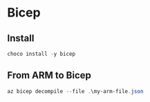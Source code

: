 # Bicep

## Install

```ps1
choco install -y bicep
```

## From ARM to Bicep

```ps1
az bicep decompile --file .\my-arm-file.json
```
